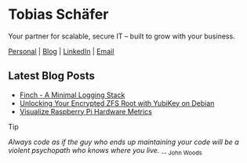 # Tobias Schäfer

Your partner for scalable, secure IT – built to grow with your business.

[Personal](https://tschaefer.org/) | [Blog](https://blog.tschaefer.org/) | [LinkedIn](https://linkedin.com/in/tschaefer-org) | [Email](mailto:me@tschaefer.org)

## Latest Blog Posts
<!-- BLOGPOSTS:START -->
- [Finch - A Minimal Logging Stack](https://blog.tschaefer.org/posts/2025/08/17/finch-a-minimal-logging-stack/)
- [Unlocking Your Encrypted ZFS Root with YubiKey on Debian](https://blog.tschaefer.org/posts/2025/07/25/unlocking-your-encrypted-zfs-root-with-yubikey-on-debian/)
- [Visualize Raspberry Pi Hardware Metrics](https://blog.tschaefer.org/posts/2025/06/18/visualize-raspberry-pi-hardware-metrics/)
<!-- BLOGPOSTS:END -->

> [!TIP]
> *Always code as if the guy who ends up maintaining your code will be a violent psychopath who knows where you live.* <sub>-- John Woods</sub>
